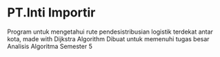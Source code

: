 # PT.Inti Importir
Program untuk mengetahui rute pendesistribusian logistik terdekat antar kota, made with Dijkstra Algorithm
Dibuat untuk memenuhi tugas besar Analisis Algoritma Semester 5

